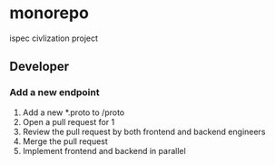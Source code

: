 # monorepo

ispec civlization project

## Developer

### Add a new endpoint

1. Add a new *.proto to /proto
2. Open a pull request for 1
3. Review the pull request by both frontend and backend engineers
4. Merge the pull request
5. Implement frontend and backend in parallel
